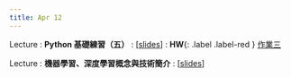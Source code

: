 ```yaml
---
title: Apr 12
---
```


Lecture
: **Python 基礎練習（五）**
  : [[slides](https://docs.google.com/presentation/d/1A-GwLpC1HO5s-rYrpaG4MJKlLie_dkW-9Agtk4_0Edw/edit?usp=sharing)]
: **HW**{: .label .label-red } [作業三](/2023/announcements/)

Lecture
: **機器學習、深度學習概念與技術簡介**
  : [[slides](https://docs.google.com/presentation/d/1GWkOKSVE9fnDdbzgpc5EYO_k4QO3QyVkukXIcqD-Qrg/edit?usp=sharing)]
